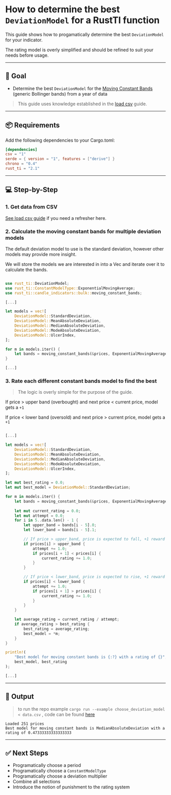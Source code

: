 # How to determine the best `DeviationModel` for a RustTI function

This guide shows how to progamatically determine the best `DeviationModel` for your indicator.

The rating model is overly simplified and should be refined to suit your needs before usage.

---

## 🎯 Goal

- Determine the best `DeviationModel` for the [Moving Constant Bands](https://docs.rs/rust_ti/latest/rust_ti/candle_indicators/bulk/fn.moving_constant_bands.html) (generic Bollinger bands) from a year of data

> This guide uses knowledge established in the [load csv](./load_csv.md) guide.

---

## 📦 Requirements

Add the following dependencies to your Cargo.toml:

```toml
[dependencies]
csv = "1"
serde = { version = "1", features = ["derive"] }
chrono = "0.4"
rust_ti = "2.1"
```

---

## 💻 Step-by-Step

### 1. Get data from CSV

[See load csv guide](./load_csv.md) if you need a refresher here.

### 2. Calculate the moving constant bands for multiple deviation models

The default deviation model to use is the standard deviation, however other models may provide more insight.

We will store the models we are interested in into a Vec and iterate over it to calculate the bands.

```rust

use rust_ti::DeviationModel;
use rust_ti::ConstantModelType::ExponentialMovingAverage;
use rust_ti::candle_indicators::bulk::moving_constant_bands;

[...]

let models = vec![
    DeviationModel::StandardDeviation,
    DeviationModel::MeanAbsoluteDeviation,
    DeviationModel::MedianAbsoluteDeviation,
    DeviationModel::ModeAbsoluteDeviation,
    DeviationModel::UlcerIndex,
];

for m in models.iter() {
    let bands = moving_constant_bands(&prices, ExponentialMovingAverage, *m, 2.0, 5);
}

[...]

```

### 3. Rate each different constant bands model to find the best

> The logic is overly simple for the purpose of the guide.

If price > upper band (overbought) and next price < current price, model gets a `+1`

If price < lower band (oversold) and next price > current price, model gets a `+1`

```rust

[...]

let models = vec![
    DeviationModel::StandardDeviation,
    DeviationModel::MeanAbsoluteDeviation,
    DeviationModel::MedianAbsoluteDeviation,
    DeviationModel::ModeAbsoluteDeviation,
    DeviationModel::UlcerIndex,
];

let mut best_rating = 0.0;
let mut best_model = DeviationModel::StandardDeviation;

for m in models.iter() {
    let bands = moving_constant_bands(&prices, ExponentialMovingAverage, *m, 2.0, 5);
   
    let mut current_rating = 0.0;
    let mut attempt = 0.0;
    for i in 5..data.len() - 1 { 
        let upper_band = bands[i - 5].0; 
        let lower_band = bands[i - 5].1; 

        // If price > upper_band, price is expected to fall, +1 reward if that happens
        if prices[i] > upper_band {
            attempt += 1.0;
            if prices[i + 1] < prices[i] {
                current_rating += 1.0;
            }
        }

        // If price < lower_band, price is expected to rise, +1 reward if that happens
        if prices[i] < lower_band {
            attempt += 1.0;
            if prices[i + 1] > prices[i] {
                current_rating += 1.0;
            }
        }
    }

    let average_rating = current_rating / attempt;
    if average_rating > best_rating {
        best_rating = average_rating;
        best_model = *m;
    }
}

println!(
    "Best model for moving constant bands is {:?} with a rating of {}",
    best_model, best_rating
);

[...]

```

---

## 🧪 Output

> to run the repo example `cargo run --example choose_deviation_model < data.csv` , code can be found [here](./examples/choose_deviation_model.rs)

```shell
Loaded 251 prices
Best model for moving constant bands is MedianAbsoluteDeviation with a rating of 0.47333333333333333
```

---

## ✅ Next Steps

- Programatically choose a period
- Programatically choose a `ConstantModelType`
- Programatically choose a deviation multiplier
- Combine all selections
- Introduce the notion of punishment to the rating system

